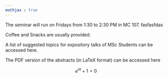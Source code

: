 ```yaml
---
mathjax : true
---
```



The seminar will run on Fridays from 1:30 to 2:30 PM in MC 107. fasfasfdas

Coffee and Snacks are usually provided.

A list of suggested topics for expository talks of MSc Students can be accessed here.

The PDF version of the abstracts (in LaTeX format) can be accessed here

$$ e^{i\pi} + 1 = 0 $$
